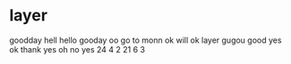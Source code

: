 # layer
goodday
hell
hello
gooday oo
go to monn
ok will ok
layer
gugou
good
yes
ok
thank
yes
oh
no
yes
24
4
2
21
6
3

